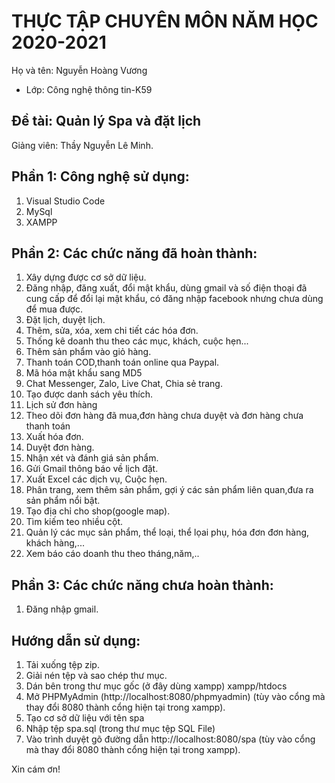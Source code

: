 # THỰC TẬP CHUYÊN MÔN NĂM HỌC 2020-2021
Họ và tên: Nguyễn Hoàng Vương
     
* Lớp: Công nghệ thông tin-K59

## Đề tài: Quản lý Spa và đặt lịch
Giảng viên: Thầy Nguyễn Lê Minh. 

## Phần 1: Công nghệ sử dụng:
1. Visual Studio Code
2. MySql
3. XAMPP

## Phần 2: Các chức năng đã hoàn thành:
1. Xây dựng được cơ sở dữ liệu.
2. Đăng nhập, đăng xuất, đổi mật khẩu, dùng gmail và số điện thoại đã cung cấp để đổi lại mật khẩu, có đăng nhập facebook nhưng chưa dùng để mua được.
3. Đặt lịch, duyệt lịch.
4. Thêm, sửa, xóa, xem chi tiết các hóa đơn.
5. Thống kê doanh thu theo các mục, khách, cuộc hẹn...
6. Thêm sản phẩm vào giỏ hàng.
7. Thanh toán COD,thanh toán online qua Paypal.
8. Mã hóa mật khẩu sang MD5
9. Chat Messenger, Zalo, Live Chat, Chia sẻ trang.
10. Tạo được danh sách yêu thích.
11. Lịch sử đơn hàng
12. Theo dõi đơn hàng đã mua,đơn hàng chưa duyệt và đơn hàng chưa thanh toán
14. Xuất hóa đơn.
15. Duyệt đơn hàng.
16. Nhận xét và đánh giá sản phẩm.
17. Gửi Gmail thông báo về lịch đặt.
18. Xuất Excel các dịch vụ, Cuộc hẹn.
19. Phân trang, xem thêm sản phẩm, gợi ý các sản phẩm liên quan,đưa ra sản phẩm nổi bật.
20. Tạo địa chỉ cho shop(google map).
21. Tìm kiếm teo nhiều cột.
22. Quản lý các mục sản phẩm, thể loại, thể lọai phụ, hóa đơn đơn hàng, khách hàng,...
23. Xem báo cáo doanh thu theo tháng,năm,..

## Phần 3: Các chức năng chưa hoàn thành:
1. Đăng nhập gmail.

## Hướng dẫn sử dụng:
1. Tải xuống tệp zip.
2. Giải nén tệp và sao chép thư mục.
3. Dán bên trong thư mục gốc (ở đây dùng xampp)  xampp/htdocs
4. Mở PHPMyAdmin (http://localhost:8080/phpmyadmin) (tùy vào cổng mà thay đổi 8080 thành cổng hiện tại trong xampp).
5. Tạo cơ sở dữ liệu với tên spa
6. Nhập tệp spa.sql (trong thư mục tệp SQL File)
7. Vào trình duyệt gõ đường dẫn http://localhost:8080/spa  (tùy vào cổng mà thay đổi 8080 thành cổng hiện tại trong xampp).


Xin cám ơn!

